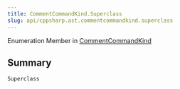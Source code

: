 ```yaml
---
title: CommentCommandKind.Superclass
slug: api/cppsharp.ast.commentcommandkind.superclass
---
```

Enumeration Member in [CommentCommandKind](/api/cppsharp/ast/commentcommandkind)

## Summary



```csharp
Superclass
```

